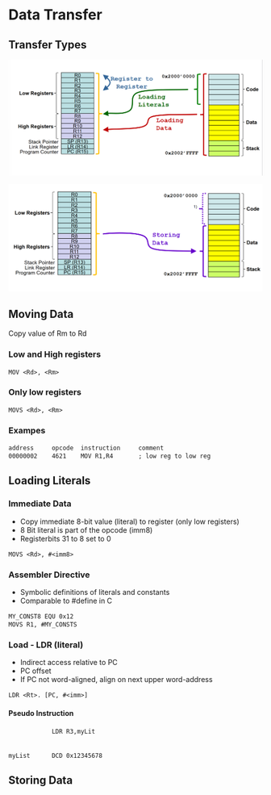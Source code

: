 # Data Transfer

## Transfer Types

![Alt text](media/image.png)

![Alt text](media/image-1.png)



## Moving Data

Copy value of Rm to Rd

### Low and High registers

```assembler
MOV <Rd>, <Rm> 
```

### Only low registers

```assembler
MOVS <Rd>, <Rm> 
```

### Exampes

```assembler
address		opcode	instruction 	comment
00000002 	4621 	MOV R1,R4 		; low reg to low reg
```

## Loading Literals

### Immediate Data

- Copy immediate 8-bit value (literal) to register (only low registers)
- 8 Bit literal is part of the opcode (imm8)
- Registerbits 31 to 8 set to 0

```assembler
MOVS <Rd>, #<imm8>
```

### Assembler Directive

- Symbolic definitions of literals and constants
- Comparable to #define in C

```assembler
MY_CONST8 EQU 0x12
MOVS R1, #MY_CONSTS
```

### Load - LDR (literal)

- Indirect access relative to PC
- PC offset <imm>
- If PC not word-aligned, align on next upper word-address

```assembler
LDR <Rt>. [PC, #<imm>]
```

#### Pseudo Instruction

```assembler
			LDR R3,myLit


myList		DCD	0x12345678
```


## Storing Data
